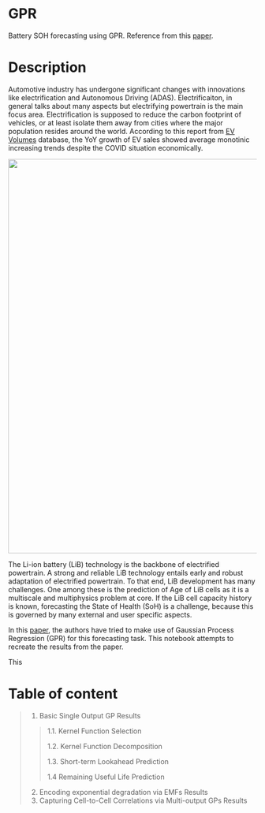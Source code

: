 GPR
===========

Battery SOH forecasting using GPR. Reference from this [paper](https://www.google.com/url?sa=t&rct=j&q=&esrc=s&source=web&cd=&cad=rja&uact=8&ved=2ahUKEwjqmJ_855bvAhUVgOYKHR4lByAQFjAAegQIBBAD&url=https%3A%2F%2Fwww.sciencedirect.com%2Fscience%2Farticle%2Fpii%2FS0378775317306250&usg=AOvVaw1P31v8I4zlOJacXNwqw_xP).


Description
===========

Automotive industry has undergone significant changes with innovations like electrification and Autonomous Driving (ADAS). Electrificaiton, in general talks about many aspects but electrifying powertrain is the main focus area. Electrification is supposed to reduce the carbon footprint of vehicles, or at least isolate them away from cities where the major population resides around the world. According to this report from [EV Volumes](https://www.ev-volumes.com/country/total-world-plug-in-vehicle-volumes/) database, the YoY growth of EV sales showed average monotinic increasing trends despite the COVID situation economically.

<img src="https://www.ev-volumes.com/wp-content/uploads/2021/01/WW-A-12-2020.png" width="800" />


The Li-ion battery (LiB) technology is the backbone of electrified powertrain. A strong and reliable LiB technology entails early and robust adaptation of electrified powertrain. To that end, LiB development has many challenges. One among these is the prediction of Age of LiB cells as it is a multiscale and multiphysics problem at core. If the LiB cell capacity history is known, forecasting the State of Health (SoH) is a challenge, because this is governed by many external and user specific aspects. 

In this [paper](https://www.google.com/url?sa=t&rct=j&q=&esrc=s&source=web&cd=&cad=rja&uact=8&ved=2ahUKEwjqmJ_855bvAhUVgOYKHR4lByAQFjAAegQIBBAD&url=https%3A%2F%2Fwww.sciencedirect.com%2Fscience%2Farticle%2Fpii%2FS0378775317306250&usg=AOvVaw1P31v8I4zlOJacXNwqw_xP), the authors have tried to make use of Gaussian Process Regression (GPR) for this forecasting task. This notebook attempts to recreate the results from the paper. 

This 

# Table of content

> 1. Basic Single Output GP Results
>> 1.1. Kernel Function Selection
>>
>>1.2. Kernel Function Decomposition
>>
>>1.3. Short-term Lookahead Prediction
>>
>>1.4 Remaining Useful Life Prediction
> 2. Encoding exponential degradation via EMFs Results
> 3. Capturing Cell-to-Cell Correlations via Multi-output GPs Results
